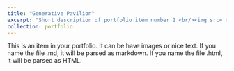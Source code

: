 ```yaml
---
title: "Generative Pavilion"
excerpt: "Short description of portfolio item number 2 <br/><img src='design/images/GDP.png'>"
collection: portfolio
---
```

This is an item in your portfolio. It can be have images or nice text. If you name the file .md, it will be parsed as markdown. If you name the file .html, it will be parsed as HTML. 

